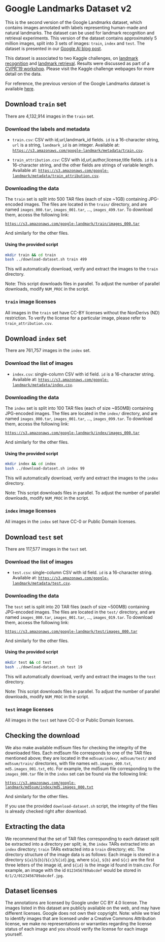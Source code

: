 # Google Landmarks Dataset v2

This is the second version of the Google Landmarks dataset, which contains
images annotated with labels representing human-made and natural landmarks. The
dataset can be used for landmark recognition and retrieval experiments. This
version of the dataset contains approximately 5 million images, split into 3
sets of images: `train`, `index` and `test`. The dataset is presented in our
[Google AI blog post](https://ai.googleblog.com/2019/05/announcing-google-landmarks-v2-improved.html).

This dataset is associated to two Kaggle challenges, on
[landmark recognition](https://kaggle.com/c/landmark-recognition-2019) and
[landmark retrieval](https://www.kaggle.com/c/landmark-retrieval-2019). Results
were discussed as part of a
[CVPR'19 workshop](https://landmarksworkshop.github.io/CVPRW2019/). Please visit
the Kaggle challenge webpages for more detail on the data.

For reference, the previous version of the Google Landmarks dataset is available
[here](https://www.kaggle.com/google/google-landmarks-dataset).

## Download `train` set

There are 4,132,914 images in the `train` set.

### Download the labels and metadata

-   `train.csv`: CSV with id,url,landmark_id fields. `id` is a 16-character
    string, `url` is a string, `landmark_id` is an integer. Available at:
    [`https://s3.amazonaws.com/google-landmark/metadata/train.csv`](https://s3.amazonaws.com/google-landmark/metadata/train.csv).

-   `train_attribution.csv`: CSV with id,url,author,license,title fields. `id`
    is a 16-character string, and the other fields are strings of variable
    length. Available at:
    [`https://s3.amazonaws.com/google-landmark/metadata/train_attribution.csv`](https://s3.amazonaws.com/google-landmark/metadata/train_attribution.csv).

### Downloading the data

The `train` set is split into 500 TAR files (each of size ~1GB) containing
JPG-encoded images. The files are located in the `train/` directory, and are
named `images_000.tar`, `images_001.tar`, ..., `images_499.tar`. To download
them, access the following link:

[`https://s3.amazonaws.com/google-landmark/train/images_000.tar`](https://s3.amazonaws.com/google-landmark/train/images_000.tar)

And similarly for the other files.

#### Using the provided script

```bash
mkdir train && cd train
bash ../download-dataset.sh train 499
```

This will automatically download, verify and extract the images to the `train`
directory.

Note: This script downloads files in parallel. To adjust the number of parallel
downloads, modify `NUM_PROC` in the script.

### `train` image licenses

All images in the `train` set have CC-BY licenses without the NonDerivs (ND)
restriction. To verify the license for a particular image, please refer to
`train_attribution.csv`.

## Download `index` set

There are 761,757 images in the `index` set.

### Download the list of images

-   `index.csv`: single-column CSV with id field. `id` is a 16-character string.
    Available at:
    [`https://s3.amazonaws.com/google-landmark/metadata/index.csv`](https://s3.amazonaws.com/google-landmark/metadata/index.csv).

### Downloading the data

The `index` set is split into 100 TAR files (each of size ~850MB) containing
JPG-encoded images. The files are located in the `index/` directory, and are
named `images_000.tar`, `images_001.tar`, ..., `images_099.tar`. To download
them, access the following link:

[`https://s3.amazonaws.com/google-landmark/index/images_000.tar`](https://s3.amazonaws.com/google-landmark/index/images_000.tar)

And similarly for the other files.

#### Using the provided script

```bash
mkdir index && cd index
bash ../download-dataset.sh index 99
```

This will automatically download, verify and extract the images to the `index`
directory.

Note: This script downloads files in parallel. To adjust the number of parallel
downloads, modify `NUM_PROC` in the script.

### `index` image licenses

All images in the `index` set have CC-0 or Public Domain licenses.

## Download `test` set

There are 117,577 images in the `test` set.

### Download the list of images

-   `test.csv`: single-column CSV with id field. `id` is a 16-character string.
    Available at:
    [`https://s3.amazonaws.com/google-landmark/metadata/test.csv`](https://s3.amazonaws.com/google-landmark/metadata/test.csv).

### Downloading the data

The `test` set is split into 20 TAR files (each of size ~500MB) containing
JPG-encoded images. The files are located in the `test/` directory, and are
named `images_000.tar`, `images_001.tar`, ..., `images_019.tar`. To download
them, access the following link:

[`https://s3.amazonaws.com/google-landmark/test/images_000.tar`](https://s3.amazonaws.com/google-landmark/test/images_000.tar)

And similarly for the other files.

#### Using the provided script

```bash
mkdir test && cd test
bash ../download-dataset.sh test 19
```

This will automatically download, verify and extract the images to the `test`
directory.

Note: This script downloads files in parallel. To adjust the number of parallel
downloads, modify `NUM_PROC` in the script.

### `test` image licenses

All images in the `test` set have CC-0 or Public Domain licenses.

## Checking the download

We also make available md5sum files for checking the integrity of the downloaded
files. Each md5sum file corresponds to one of the TAR files mentioned above;
they are located in the `md5sum/index/`, `md5sum/test/` and `md5sum/train/`
directories, with file names `md5.images_000.txt`, `md5.images_001.txt`, etc.
For example, the md5sum file corresponding to the `images_000.tar` file in the
`index` set can be found via the following link:

[`https://s3.amazonaws.com/google-landmark/md5sum/index/md5.images_000.txt`](https://s3.amazonaws.com/google-landmark/md5sum/index/md5.images_000.txt)

And similarly for the other files.

If you use the provided `download-dataset.sh` script, the integrity of the files
is already checked right after download.

## Extracting the data

We recommend that the set of TAR files corresponding to each dataset split be
extracted into a directory per split; ie, the `index` TARs extracted into an
`index` directory; `train` TARs extracted into a `train` directory; etc. The
directory structure of the image data is as follows: Each image is stored in a
directory `${a}`/`${b}`/`${c}`/`${id}`.jpg, where `${a}`, `${b}` and `${c}` are
the first three letters of the image id, and `${id}` is the image id found in
train.csv. For example, an image with the id `0123456789abcdef` would be stored
in `0/1/2/0123456789abcdef.jpg`.

## Dataset licenses

The annotations are licensed by Google under CC BY 4.0 license. The images
listed in this dataset are publicly available on the web, and may have different
licenses. Google does not own their copyright. Note: while we tried to identify
images that are licensed under a Creative Commons Attribution license, we make
no representations or warranties regarding the license status of each image and
you should verify the license for each image yourself.
